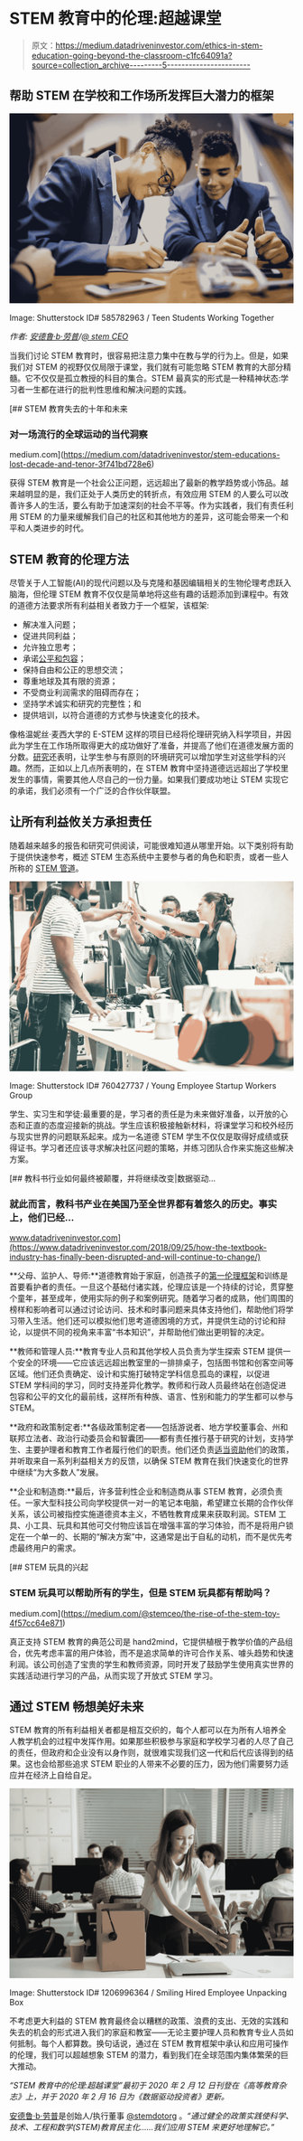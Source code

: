 # STEM 教育中的伦理:超越课堂

> 原文：<https://medium.datadriveninvestor.com/ethics-in-stem-education-going-beyond-the-classroom-c1fc64091a?source=collection_archive---------5----------------------->

## 帮助 STEM 在学校和工作场所发挥巨大潜力的框架

![](img/c5ad3fdee0ed61d5d208441ffeb98af2.png)

Image: Shutterstock ID# 585782963 / Teen Students Working Together

*作者:* [*安德鲁·b·劳普*](https://medium.com/u/d8c8d333927a?source=post_page-----bc7b73a1ac7b----------------------)*/*[*@ stem CEO*](https://twitter.com/stemceo)

当我们讨论 STEM 教育时，很容易把注意力集中在教与学的行为上。但是，如果我们对 STEM 的视野仅仅局限于课堂，我们就有可能忽略 STEM 教育的大部分精髓。它不仅仅是孤立教授的科目的集合。STEM 最真实的形式是一种精神状态:学习者一生都在进行的批判性思维和解决问题的实践。

[](https://medium.com/datadriveninvestor/stem-educations-lost-decade-and-tenor-3f741bd728e6) [## STEM 教育失去的十年和未来

### 对一场流行的全球运动的当代洞察

medium.com](https://medium.com/datadriveninvestor/stem-educations-lost-decade-and-tenor-3f741bd728e6) 

获得 STEM 教育是一个社会公正问题，远远超出了最新的教学趋势或小饰品。越来越明显的是，我们正处于人类历史的转折点，有效应用 STEM 的人要么可以改善许多人的生活，要么有助于加速深刻的社会不平等。作为实践者，我们有责任利用 STEM 的力量来缓解我们自己的社区和其他地方的差异，这可能会带来一个和平和人类进步的时代。

## STEM 教育的伦理方法

尽管关于人工智能(AI)的现代问题以及与克隆和基因编辑相关的生物伦理考虑跃入脑海，但伦理 STEM 教育不仅仅是简单地将这些有趣的话题添加到课程中。有效的道德方法要求所有利益相关者致力于一个框架，该框架:

*   解决准入问题；
*   促进共同利益；
*   允许独立思考；
*   承诺[公平和包容](https://www.siliconrepublic.com/careers/stem-education-equality)；
*   保持自由和公正的思想交流；
*   尊重地球及其有限的资源；
*   不受商业利润需求的阻碍而存在；
*   坚持学术诚实和研究的完整性；和
*   提供培训，以符合道德的方式参与快速变化的技术。

像格温妮丝·麦西大学的 E-STEM 这样的项目已经将伦理研究纳入科学项目，并因此为学生在工作场所取得更大的成功做好了准备，并提高了他们在道德发展方面的分数。[研究](https://link.springer.com/article/10.1007/s10972-016-9463-6)还表明，让学生参与有原则的环境研究可以增加学生对这些学科的兴趣。然而，正如以上几点所表明的，在 STEM 教育中坚持道德远远超出了学校里发生的事情，需要其他人尽自己的一份力量。如果我们要成功地让 STEM 实现它的承诺，我们必须有一个广泛的合作伙伴联盟。

## 让所有利益攸关方承担责任

随着越来越多的报告和研究可供阅读，可能很难知道从哪里开始。以下类别将有助于提供快速参考，概述 STEM 生态系统中主要参与者的角色和职责，或者一些人所称的 [STEM 管道](https://www.researchgate.net/publication/261719497_Problematizing_the_STEM_pipeline_metaphor_Is_the_STEM_pipeline_metaphor_serving_our_students_and_the_STEM_workforce)。

![](img/89887ee5bd675109dce8dce44ef70c79.png)

Image: Shutterstock ID# 760427737 / Young Employee Startup Workers Group

学生、实习生和学徒:最重要的是，学习者的责任是为未来做好准备，以开放的心态和正直的态度迎接新的挑战。学生应该积极接触新材料，将课堂学习和校外经历与现实世界的问题联系起来。成为一名道德 STEM 学生不仅仅是取得好成绩或获得证书。学习者还应该寻求解决社区问题的策略，并练习团队合作来实施这些解决方案。

[](https://www.datadriveninvestor.com/2018/09/25/how-the-textbook-industry-has-finally-been-disrupted-and-will-continue-to-change/) [## 教科书行业如何最终被颠覆，并将继续改变|数据驱动…

### 就此而言，教科书产业在美国乃至全世界都有着悠久的历史。事实上，他们已经…

www.datadriveninvestor.com](https://www.datadriveninvestor.com/2018/09/25/how-the-textbook-industry-has-finally-been-disrupted-and-will-continue-to-change/) 

**父母、监护人、导师:**道德教育始于家庭，创造孩子的[第一伦理框架](https://www.education.com/magazine/article/Teaching_Child_Ethics/)和训练是首要看护者的责任。一旦这个基础付诸实践，伦理应该是一个持续的讨论，贯穿整个童年，甚至成年，使用实际的例子和案例研究。随着学习者的成熟，他们周围的榜样和影响者可以通过讨论访问、技术和时事问题来具体支持他们，帮助他们将学习带入生活。他们还可以模拟他们思考道德困境的方式，并提供生动的讨论和辩论，以提供不同的视角来丰富“书本知识”，并帮助他们做出更明智的决定。

**教师和管理人员:**教育专业人员和其他学校人员负责为学生探索 STEM 提供一个安全的环境——它应该远远超出教室里的一排排桌子，包括图书馆和创客空间等区域。他们还负责确定、设计和实施打破特定学科信息孤岛的课程，以促进 STEM 学科间的学习，同时支持差异化教学。教师和行政人员最终站在创造促进包容和公平的文化的最前线，这样所有种族、语言、性别和能力的学生都可以参与 STEM。

**政府和政策制定者:**各级政策制定者——包括游说者、地方学校董事会、州和联邦立法者、政治行动委员会和智囊团——都有责任推行基于研究的计划，支持学生、主要护理者和教育工作者履行他们的职责。他们还负责[适当资助](https://www.americanprogress.org/issues/democracy/reports/2017/09/27/439675/fighting-special-interest-lobbyist-power-public-policy/)他们的政策，并听取来自一系列利益相关方的反馈，以确保 STEM 教育在我们快速变化的世界中继续“为大多数人”发展。

**企业和制造商:**最后，许多营利性企业和制造商从事 STEM 教育，必须负责任。一家大型科技公司向学校提供一对一的笔记本电脑，希望建立长期的合作伙伴关系，该公司被指控实施道德资本主义，不牺牲教育成果来获取利润。STEM 工具、小工具、玩具和其他可交付物应该旨在增强丰富的学习体验，而不是将用户锁定在一个单一的、长期的“解决方案”中，这通常是出于自私的动机，而不是优先考虑最终用户的需求。

[](https://medium.com/@stemceo/the-rise-of-the-stem-toy-4f57cc64e871) [## STEM 玩具的兴起

### STEM 玩具可以帮助所有的学生，但是 STEM 玩具都有帮助吗？

medium.com](https://medium.com/@stemceo/the-rise-of-the-stem-toy-4f57cc64e871) 

真正支持 STEM 教育的典范公司是 hand2mind，它提供植根于教学价值的产品组合，优先考虑丰富的用户体验，而不是追求简单的许可合作关系、噱头趋势和快速利润。该公司创造了宝贵的学生和教师资源，同时开发了鼓励学生使用真实世界的实践活动进行学习的产品，从而实现了开放式 STEM 学习。

## 通过 STEM 畅想美好未来

STEM 教育的所有利益相关者都是相互交织的，每个人都可以在为所有人培养全人教学机会的过程中发挥作用。如果那些积极参与家庭和学校学习者的人尽了自己的责任，但政府和企业没有以身作则，就很难实现我们这一代和后代应该得到的结果。这也会给那些追求 STEM 职业的人带来不必要的压力，因为他们需要努力适应并在经济上自给自足。

![](img/896b5c95a3cc68a0a9f58183d3b32a23.png)

Image: Shutterstock ID# 1206996364 / Smiling Hired Employee Unpacking Box

不考虑更大利益的 STEM 教育最终会以糟糕的政策、浪费的支出、无效的实践和失去的机会的形式进入我们的家庭和教室——无论主要护理人员和教育专业人员如何抵制。每个人都算数。换句话说，通过在 STEM 教育框架中承认和应用可操作的伦理，我们可以超越想象 STEM 的潜力，看到我们在全球范围内集体繁荣的巨大推动。

*“*STEM 教育中的伦理:超越课堂*”最初于 2020 年 2 月 12 日刊登在《高等教育杂志》上，并于 2020 年 2 月 16 日为《数据驱动投资者》更新。*

[安德鲁·b·劳普](https://medium.com/u/d8c8d333927a?source=post_page-----bc7b73a1ac7b----------------------)是创始人/执行董事 [@stemdotorg](https://twitter.com/stemdotorg) 。*“通过健全的政策实践使科学、技术、工程和数学(STEM)教育民主化……我们应用 STEM 来更好地理解它。”*